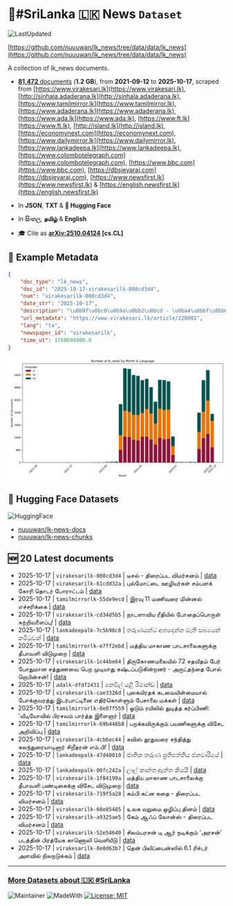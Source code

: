 # 📄#SriLanka 🇱🇰 News `Dataset`

![LastUpdated](https://img.shields.io/badge/last_updated-2025--10--17_15:16:49-green)

[https://github.com/nuuuwan/lk_news/tree/data/data/lk_news](https://github.com/nuuuwan/lk_news/tree/data/data/lk_news)

A collection of lk_news documents.

- [**81,472** documents](https://github.com/nuuuwan/lk_news/tree/data/data/lk_news) (**1.2 GB**), from **2021-09-12** to **2025-10-17**, scraped from [https://www.virakesari.lk](https://www.virakesari.lk), [http://sinhala.adaderana.lk](http://sinhala.adaderana.lk), [https://www.tamilmirror.lk](https://www.tamilmirror.lk), [https://www.adaderana.lk](https://www.adaderana.lk), [https://www.ada.lk](https://www.ada.lk), [https://www.ft.lk](https://www.ft.lk), [http://island.lk](http://island.lk), [https://economynext.com](https://economynext.com), [https://www.dailymirror.lk](https://www.dailymirror.lk), [https://www.lankadeepa.lk](https://www.lankadeepa.lk), [https://www.colombotelegraph.com](https://www.colombotelegraph.com), [https://www.bbc.com](https://www.bbc.com), [https://dbsjeyaraj.com](https://dbsjeyaraj.com), [https://www.newsfirst.lk](https://www.newsfirst.lk) & [https://english.newsfirst.lk](https://english.newsfirst.lk)

- In **JSON**, **TXT** & **🤗 Hugging Face**

- In **සිංහල**, **தமிழ்** & **English**

- 🎓 Cite as **[arXiv:2510.04124](https://arxiv.org/abs/2510.04124) [cs.CL]**

## 📝 Example Metadata

```json
{
    "doc_type": "lk_news",
    "doc_id": "2025-10-17-virakesarilk-008cd3d4",
    "num": "virakesarilk-008cd3d4",
    "date_str": "2025-10-17",
    "description": "\u0b9f\u0bc0\u0b9a\u0bb2\u0bcd - \u0ba4\u0bbf\u0bb0\u0bc8\u0baa\u0bcd\u0baa\u0b9f \u0bb5\u0bbf\u0bae\u0bb0\u0bcd\u0b9a\u0ba9\u0bae\u0bcd",
    "url_metadata": "https://www.virakesari.lk/article/228001",
    "lang": "ta",
    "newspaper_id": "virakesarilk",
    "time_ut": 1760694000.0
}
```

![Chart](https://raw.githubusercontent.com/nuuuwan/lk_news/refs/heads/data/data/lk_news/docs_by_month_and_lang.png)

## 🤗 Hugging Face Datasets

![HuggingFace](https://img.shields.io/badge/-HuggingFace-FDEE21?style=for-the-badge&logo=HuggingFace)

- [nuuuwan/lk-news-docs](https://huggingface.co/datasets/nuuuwan/lk-news-docs)
- [nuuuwan/lk-news-chunks](https://huggingface.co/datasets/nuuuwan/lk-news-chunks)

## 🆕 20 Latest documents

- 2025-10-17 | `virakesarilk-008cd3d4` | டீசல் - திரைப்பட விமர்சனம் | [data](https://github.com/nuuuwan/lk_news/tree/data/data/lk_news/2020s/2025/2025-10-17-virakesarilk-008cd3d4)
- 2025-10-17 | `virakesarilk-61cdd32a` | புல்மோட்டை ஊழியர்கள் சம்பளக் கோரி  தொடர் போராட்டம் | [data](https://github.com/nuuuwan/lk_news/tree/data/data/lk_news/2020s/2025/2025-10-17-virakesarilk-61cdd32a)
- 2025-10-17 | `tamilmirrorlk-55de9ecd` | இரவு 11 மணிவரை மின்னல் எச்சரிக்கை | [data](https://github.com/nuuuwan/lk_news/tree/data/data/lk_news/2020s/2025/2025-10-17-tamilmirrorlk-55de9ecd)
- 2025-10-17 | `virakesarilk-cd34d5b5` | நாடளாவிய ரீதியில் போதைப்பொருள் சுற்றிவளைப்பு! | [data](https://github.com/nuuuwan/lk_news/tree/data/data/lk_news/2020s/2025/2025-10-17-virakesarilk-cd34d5b5)
- 2025-10-17 | `lankadeepalk-7c5b98c8` | තරුණයන්ට අතදෙන්න මැති සබයෙන් කමිටුවක් | [data](https://github.com/nuuuwan/lk_news/tree/data/data/lk_news/2020s/2025/2025-10-17-lankadeepalk-7c5b98c8)
- 2025-10-17 | `tamilmirrorlk-e7ff2ebd` | மத்திய மாகாண பாடசாலைகளுக்கு தீபாவளி விடுமுறை | [data](https://github.com/nuuuwan/lk_news/tree/data/data/lk_news/2020s/2025/2025-10-17-tamilmirrorlk-e7ff2ebd)
- 2025-10-17 | `virakesarilk-1c44be64` | திருகோணமலையில் 72 சதவீதம் பேர் போதுமான சத்துணவை பெற முடியாது கஷ்டப்படுகின்றனர் - அருட்தந்தை போல் றொபின்சன்! | [data](https://github.com/nuuuwan/lk_news/tree/data/data/lk_news/2020s/2025/2025-10-17-virakesarilk-1c44be64)
- 2025-10-17 | `adalk-dfdf2431` | නෙවිල් යළි රිමාන්ඩ් | [data](https://github.com/nuuuwan/lk_news/tree/data/data/lk_news/2020s/2025/2025-10-17-adalk-dfdf2431)
- 2025-10-17 | `virakesarilk-cae3326d` | புகையிரதக் கடவையின்மையால் போக்குவரத்து இடர்பாட்டினை எதிர்கொள்ளும் பேசாலை மக்கள் | [data](https://github.com/nuuuwan/lk_news/tree/data/data/lk_news/2020s/2025/2025-10-17-virakesarilk-cae3326d)
- 2025-10-17 | `tamilmirrorlk-8e07f559` | ஓடும் ரயிலில் துடித்த கர்ப்பிணி: ’வீடியோவில் பிரசவம் பார்த்த இளைஞர் | [data](https://github.com/nuuuwan/lk_news/tree/data/data/lk_news/2020s/2025/2025-10-17-tamilmirrorlk-8e07f559)
- 2025-10-17 | `tamilmirrorlk-69b446b8` | பறக்கவிருக்கும் பயணிகளுக்கு விசேட அறிவிப்பு | [data](https://github.com/nuuuwan/lk_news/tree/data/data/lk_news/2020s/2025/2025-10-17-tamilmirrorlk-69b446b8)
- 2025-10-17 | `virakesarilk-4cb6ec44` | சுவிஸ் தூதுவரை சந்தித்து கலந்துரையாடினார் சிறீதரன் எம்.பி! | [data](https://github.com/nuuuwan/lk_news/tree/data/data/lk_news/2020s/2025/2025-10-17-virakesarilk-4cb6ec44)
- 2025-10-17 | `lankadeepalk-47d40010` | ජාතික තරුණ ප්‍රතිපත්තිය ජනවාරියේ | [data](https://github.com/nuuuwan/lk_news/tree/data/data/lk_news/2020s/2025/2025-10-17-lankadeepalk-47d40010)
- 2025-10-17 | `lankadeepalk-00fc242a` | ලාල් කාන්ත ඇත්ත කියයි | [data](https://github.com/nuuuwan/lk_news/tree/data/data/lk_news/2020s/2025/2025-10-17-lankadeepalk-00fc242a)
- 2025-10-17 | `virakesarilk-1f84199a` | மத்திய மாகாண பாடசாலைக்கு தீபாவளி பண்டிகைக்கு விசேட விடுமுறை | [data](https://github.com/nuuuwan/lk_news/tree/data/data/lk_news/2020s/2025/2025-10-17-virakesarilk-1f84199a)
- 2025-10-17 | `virakesarilk-719f5a28` | கம்பி கட்ன கதை - திரைப்பட விமர்சனம் | [data](https://github.com/nuuuwan/lk_news/tree/data/data/lk_news/2020s/2025/2025-10-17-virakesarilk-719f5a28)
- 2025-10-17 | `virakesarilk-60e85485` | உலக வறுமை ஒழிப்பு தினம் | [data](https://github.com/nuuuwan/lk_news/tree/data/data/lk_news/2020s/2025/2025-10-17-virakesarilk-60e85485)
- 2025-10-17 | `virakesarilk-a9325ae5` | கேம் ஆஃப் லோன்ஸ் - திரைப்பட விமர்சனம் | [data](https://github.com/nuuuwan/lk_news/tree/data/data/lk_news/2020s/2025/2025-10-17-virakesarilk-a9325ae5)
- 2025-10-17 | `virakesarilk-52e54640` | சிலம்பரசன் டி ஆர் நடிக்கும் 'அரசன்' படத்தின் பிரத்யேக காணொலி வெளியீடு | [data](https://github.com/nuuuwan/lk_news/tree/data/data/lk_news/2020s/2025/2025-10-17-virakesarilk-52e54640)
- 2025-10-17 | `virakesarilk-8e0d63b7` | தென் பிலிப்பைன்ஸில் 6.1 ரிச்டர் அளவில் நிலநடுக்கம் | [data](https://github.com/nuuuwan/lk_news/tree/data/data/lk_news/2020s/2025/2025-10-17-virakesarilk-8e0d63b7)

---

### [More Datasets about 🇱🇰 #SriLanka](https://github.com/nuuuwan/lk_datasets)

![Maintainer](https://img.shields.io/badge/maintainer-nuuuwan-red)
![MadeWith](https://img.shields.io/badge/made_with-python-blue)
[![License: MIT](https://img.shields.io/badge/License-MIT-yellow.svg)](https://opensource.org/licenses/MIT)
